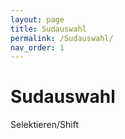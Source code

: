 ```yaml
---
layout: page
title: Sudauswahl
permalink: /Sudauswahl/
nav_order: 1
---
```


#  Sudauswahl

Selektieren/Shift  
